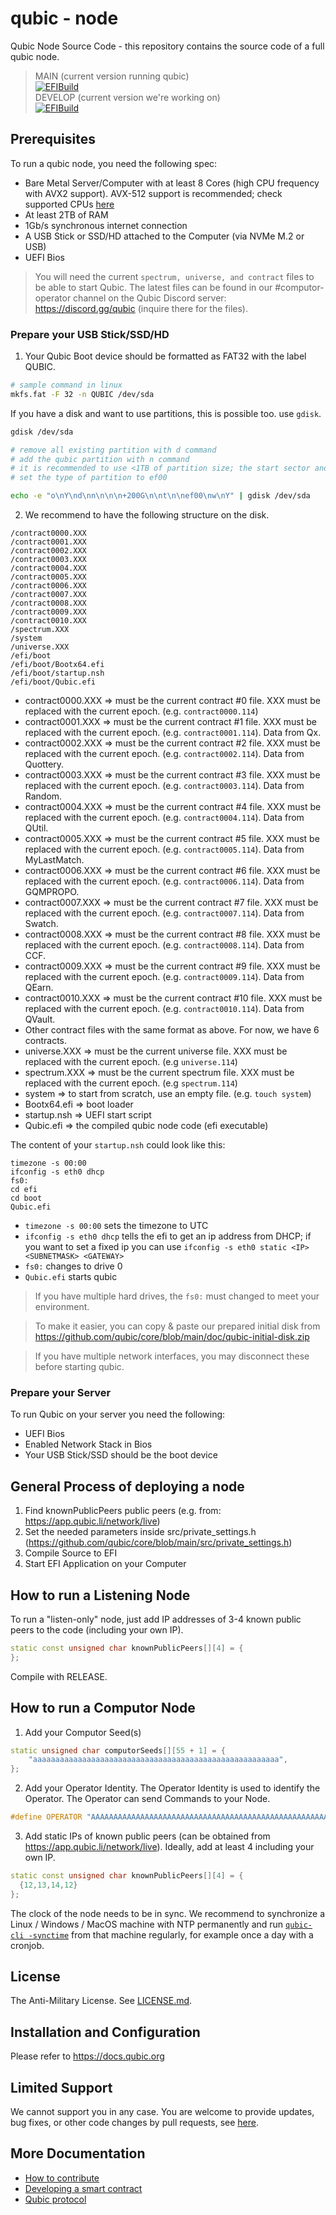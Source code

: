 # qubic - node
Qubic Node Source Code - this repository contains the source code of a full qubic node.

> MAIN (current version running qubic) <br>
> [![EFIBuild](https://github.com/qubic/core/actions/workflows/efi-build-develop.yml/badge.svg?branch=main)](https://github.com/qubic/core/actions/workflows/efi-build-develop.yml)
> <br>
> DEVELOP (current version we're working on) <br>
> [![EFIBuild](https://github.com/qubic/core/actions/workflows/efi-build-develop.yml/badge.svg?branch=develop)](https://github.com/qubic/core/actions/workflows/efi-build-develop.yml)

## Prerequisites
To run a qubic node, you need the following spec:
- Bare Metal Server/Computer with at least 8 Cores (high CPU frequency with AVX2 support). AVX-512 support is recommended; check supported CPUs [here](https://www.epey.co.uk/cpu/e/YTozOntpOjUwOTc7YToxOntpOjA7czo2OiI0Mjg1NzUiO31pOjUwOTk7YToyOntpOjA7czoxOiI4IjtpOjE7czoyOiIzMiI7fWk6NTA4ODthOjY6e2k6MDtzOjY6IjQ1NjE1MCI7aToxO3M6NzoiMjM4Nzg2MSI7aToyO3M6NzoiMTkzOTE5OSI7aTozO3M6NzoiMTUwMjg4MyI7aTo0O3M6NzoiMjA2Nzk5MyI7aTo1O3M6NzoiMjE5OTc1OSI7fX1fYjowOw==/)
- At least 2TB of RAM
- 1Gb/s synchronous internet connection
- A USB Stick or SSD/HD attached to the Computer (via NVMe M.2 or USB)
- UEFI Bios 

> You will need the current `spectrum, universe, and contract` files to be able to start Qubic. The latest files can be found in our #computor-operator channel on the Qubic Discord server: https://discord.gg/qubic (inquire there for the files).

### Prepare your USB Stick/SSD/HD
1. Your Qubic Boot device should be formatted as FAT32 with the label QUBIC.
```bash
# sample command in linux
mkfs.fat -F 32 -n QUBIC /dev/sda
```
If you have a disk and want to use partitions, this is possible too. use `gdisk`.
```bash
gdisk /dev/sda

# remove all existing partition with d command
# add the qubic partition with n command
# it is recommended to use <1TB of partition size; the start sector and the end sector can be specified with size. eg: 200G.
# set the type of partition to ef00

echo -e "o\nY\nd\nn\n\n\n+200G\n\nt\n\nef00\nw\nY" | gdisk /dev/sda

```
2. We recommend to have the following structure on the disk.
```
/contract0000.XXX
/contract0001.XXX
/contract0002.XXX
/contract0003.XXX
/contract0004.XXX
/contract0005.XXX
/contract0006.XXX
/contract0007.XXX
/contract0008.XXX
/contract0009.XXX
/contract0010.XXX
/spectrum.XXX
/system
/universe.XXX
/efi/boot
/efi/boot/Bootx64.efi
/efi/boot/startup.nsh
/efi/boot/Qubic.efi
```
- contract0000.XXX => must be the current contract #0 file. XXX must be replaced with the current epoch. (e.g. `contract0000.114`)
- contract0001.XXX => must be the current contract #1 file. XXX must be replaced with the current epoch. (e.g. `contract0001.114`). Data from Qx.
- contract0002.XXX => must be the current contract #2 file. XXX must be replaced with the current epoch. (e.g. `contract0002.114`). Data from Quottery.
- contract0003.XXX => must be the current contract #3 file. XXX must be replaced with the current epoch. (e.g. `contract0003.114`). Data from Random.
- contract0004.XXX => must be the current contract #4 file. XXX must be replaced with the current epoch. (e.g. `contract0004.114`). Data from QUtil.
- contract0005.XXX => must be the current contract #5 file. XXX must be replaced with the current epoch. (e.g. `contract0005.114`). Data from MyLastMatch.
- contract0006.XXX => must be the current contract #6 file. XXX must be replaced with the current epoch. (e.g. `contract0006.114`). Data from GQMPROPO.
- contract0007.XXX => must be the current contract #7 file. XXX must be replaced with the current epoch. (e.g. `contract0007.114`). Data from Swatch.
- contract0008.XXX => must be the current contract #8 file. XXX must be replaced with the current epoch. (e.g. `contract0008.114`). Data from CCF.
- contract0009.XXX => must be the current contract #9 file. XXX must be replaced with the current epoch. (e.g. `contract0009.114`). Data from QEarn.
- contract0010.XXX => must be the current contract #10 file. XXX must be replaced with the current epoch. (e.g. `contract0010.114`). Data from QVault.
- Other contract files with the same format as above. For now, we have 6 contracts.
- universe.XXX => must be the current universe file. XXX must be replaced with the current epoch. (e.g `universe.114`)
- spectrum.XXX => must be the current spectrum file. XXX must be replaced with the current epoch. (e.g `spectrum.114`)
- system => to start from scratch, use an empty file. (e.g. `touch system`)
- Bootx64.efi => boot loader
- startup.nsh => UEFI start script
- Qubic.efi => the compiled qubic node code (efi executable)

The content of your `startup.nsh` could look like this:
```batch
timezone -s 00:00
ifconfig -s eth0 dhcp
fs0:
cd efi
cd boot
Qubic.efi
```

- `timezone -s 00:00` sets the timezone to UTC
- `ifconfig -s eth0 dhcp` tells the efi to get an ip address from DHCP; if you want to set a fixed ip you can use `ifconfig -s eth0 static <IP> <SUBNETMASK> <GATEWAY>`
- `fs0:` changes to drive 0
- `Qubic.efi` starts qubic

> If you have multiple hard drives, the `fs0:` must changed to meet your environment.

> To make it easier, you can copy & paste our prepared initial disk from https://github.com/qubic/core/blob/main/doc/qubic-initial-disk.zip

> If you have multiple network interfaces, you may disconnect these before starting qubic.

### Prepare your Server
To run Qubic on your server you need the following:
- UEFI Bios
- Enabled Network Stack in Bios
- Your USB Stick/SSD should be the boot device

## General Process of deploying a node
1. Find knownPublicPeers public peers (e.g. from: https://app.qubic.li/network/live)
2. Set the needed parameters inside src/private_settings.h (https://github.com/qubic/core/blob/main/src/private_settings.h)
3. Compile Source to EFI
4. Start EFI Application on your Computer


## How to run a Listening Node
To run a "listen-only" node, just add IP addresses of 3-4 known public peers to the code (including your own IP).
```c++
static const unsigned char knownPublicPeers[][4] = {
};
```
Compile with RELEASE.

## How to run a Computor Node
1. Add your Computor Seed(s)
```c++
static unsigned char computorSeeds[][55 + 1] = {
    "aaaaaaaaaaaaaaaaaaaaaaaaaaaaaaaaaaaaaaaaaaaaaaaaaaaaaaa",
};
```
2. Add your Operator Identity.
The Operator Identity is used to identify the Operator. The Operator can send Commands to your Node.
```c++
#define OPERATOR "AAAAAAAAAAAAAAAAAAAAAAAAAAAAAAAAAAAAAAAAAAAAAAAAAAAAAAAAAAAA"
```
3. Add static IPs of known public peers (can be obtained from https://app.qubic.li/network/live).
Ideally, add at least 4 including your own IP.
```c++
static const unsigned char knownPublicPeers[][4] = {
  {12,13,14,12}
};
```

The clock of the node needs to be in sync.
We recommend to synchronize a Linux / Windows / MacOS machine with NTP permanently and run [`qubic-cli -synctime`](https://github.com/qubic/qubic-cli) from that machine regularly, for example once a day with a cronjob.


## License
The Anti-Military License. See [LICENSE.md](LICENSE.md).

## Installation and Configuration
Please refer to https://docs.qubic.org

## Limited Support
We cannot support you in any case. You are welcome to provide updates, bug fixes, or other code changes by pull requests, see [here](doc/contributing.md).

## More Documentation
- [How to contribute](doc/contributing.md)
- [Developing a smart contract ](doc/contracts.md)
- [Qubic protocol](doc/protocol.md)
